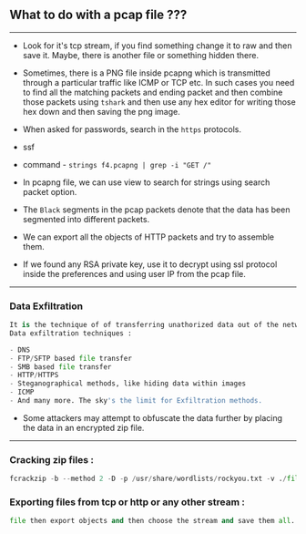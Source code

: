 ## What to do with a pcap file ???

---

- Look for it's tcp stream, if you find something change it to raw and then save it. Maybe, there is another file or something hidden there.

- Sometimes, there is a PNG file inside pcapng which is transmitted through a particular traffic like ICMP or TCP etc. In such cases you need to find all the matching packets and ending packet and then combine those packets using `tshark` and then use any hex editor for writing those hex down and then saving the png image.
- When asked for passwords, search in the `https` protocols.

- ssf
- command - `strings f4.pcapng | grep -i "GET /"`

- In pcapng file, we can use view to search for strings using search packet option.
- The `Black` segments in the pcap packets denote that the data has been segmented into different packets.
- We can export all the objects of HTTP packets and try to assemble them.
- If we found any RSA private key, use it to decrypt using ssl protocol inside the preferences and using user IP from the pcap file.

---


### Data Exfiltration

```py
It is the technique of of transferring unathorized data out of the network.
Data exfiltration techniques : 

- DNS
- FTP/SFTP based file transfer
- SMB based file transfer
- HTTP/HTTPS 
- Steganographical methods, like hiding data within images
- ICMP
- And many more. The sky's the limit for Exfiltration methods.
```

- Some attackers may attempt to obfuscate the data further by placing the data in an encrypted zip file.

---

### Cracking zip files : 

```py
fcrackzip -b --method 2 -D -p /usr/share/wordlists/rockyou.txt -v ./file.zip
```

### Exporting files from tcp or http or any other stream : 

```py
file then export objects and then choose the stream and save them all.
```







